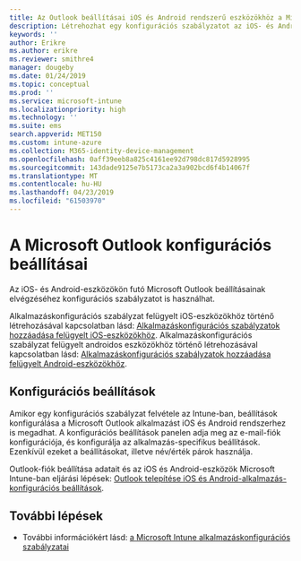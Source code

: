 ```yaml
---
title: Az Outlook beállításai iOS és Android rendszerű eszközökhöz a Microsoft Intune-ban
description: Létrehozhat egy konfigurációs szabályzatot az iOS- és Android-eszközökön futó Microsoft Outlook beállításainak megadásához.
keywords: ''
author: Erikre
ms.author: erikre
ms.reviewer: smithre4
manager: dougeby
ms.date: 01/24/2019
ms.topic: conceptual
ms.prod: ''
ms.service: microsoft-intune
ms.localizationpriority: high
ms.technology: ''
ms.suite: ems
search.appverid: MET150
ms.custom: intune-azure
ms.collection: M365-identity-device-management
ms.openlocfilehash: 0aff39eeb8a825c4161ee92d798dc817d5928995
ms.sourcegitcommit: 143dade9125e7b5173ca2a3a902bcd6f4b14067f
ms.translationtype: MT
ms.contentlocale: hu-HU
ms.lasthandoff: 04/23/2019
ms.locfileid: "61503970"
---
```

# <a name="microsoft-outlook-configuration-settings"></a>A Microsoft Outlook konfigurációs beállításai 

Az iOS- és Android-eszközökön futó Microsoft Outlook beállításainak elvégzéséhez konfigurációs szabályzatot is használhat. 

Alkalmazáskonfigurációs szabályzat felügyelt iOS-eszközökhöz történő létrehozásával kapcsolatban lásd: [Alkalmazáskonfigurációs szabályzatok hozzáadása felügyelt iOS-eszközökhöz](app-configuration-policies-use-ios.md). Alkalmazáskonfigurációs szabályzat felügyelt androidos eszközökhöz történő létrehozásával kapcsolatban lásd: [Alkalmazáskonfigurációs szabályzatok hozzáadása felügyelt Android-eszközökhöz](app-configuration-policies-use-android.md). 

## <a name="configuration-settings"></a>Konfigurációs beállítások

Amikor egy konfigurációs szabályzat felvétele az Intune-ban, beállítások konfigurálása a Microsoft Outlook alkalmazást iOS és Android rendszerhez is megadhat. A konfigurációs beállítások panelen adja meg az e-mail-fiók konfigurációja, és konfigurálja az alkalmazás-specifikus beállítások. Ezenkívül ezeket a beállításokat, illetve név/érték párok használja.

Outlook-fiók beállítása adatait és az iOS és Android-eszközök Microsoft Intune-ban eljárási lépések: [Outlook telepítése iOS és Android-alkalmazás-konfigurációs beállítások](https://docs.microsoft.com/exchange/clients-and-mobile-in-exchange-online/outlook-for-ios-and-android/outlook-for-ios-and-android-configuration-with-microsoft-intune).

## <a name="next-steps"></a>További lépések

- További információkért lásd: [a Microsoft Intune alkalmazáskonfigurációs szabályzatai](app-configuration-policies-overview.md)

